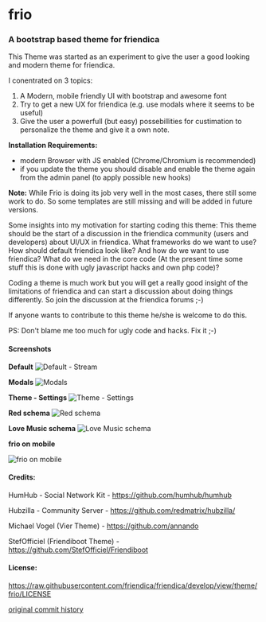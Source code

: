 # frio
### A bootstrap based theme for friendica
This Theme was started as an experiment to give the user a good looking and modern theme for friendica.

I conentrated on 3 topics:

1. A Modern, mobile friendly UI with bootstrap and awesome font
2. Try to get a new UX for friendica (e.g. use modals where it seems to be useful)
3. Give the user a powerfull (but easy) possebillities for custimation to personalize the theme and give it a own note.

**Installation Requirements:**
* modern Browser with JS enabled (Chrome/Chromium is recommended)
* if you update the theme you should disable and enable the theme again from the admin panel (to apply possible new hooks)

**Note:**
While Frio is doing its job very well in the most cases, there still some work to do. So some templates are still missing and will be added in future versions.

Some insights into my motivation for starting coding this theme:
This theme should be the start of a discussion in the friendica community (users and developers) about UI/UX in friendica.
What frameworks do we want to use? How should default friendica look like? And how do we want to use friendica? What do we need in the core code (At the present time some stuff this is done with ugly javascript hacks and own php code)?

Coding a theme is much work but you will get a really good insight of the limitations of friendica and can start a discussion about doing things differently.
So join the discussion at the friendica forums ;-)

If anyone wants to contribute to this theme he/she is welcome to do this.

PS:
Don't blame me too much for ugly code and hacks. Fix it ;-)

#### Screenshots
**Default**
![Default - Stream](https://github.com/rabuzarus/frio/blob/master/img/screenshots/screenshot.png)

**Modals**
![Modals](https://github.com/rabuzarus/frio/blob/master/img/screenshots/screenshot-jot-modal.png)

**Theme - Settings**
![Theme - Settings](https://github.com/rabuzarus/frio/blob/master/img/screenshots/screenshot-settings.png)

**Red schema**
![Red schema](https://github.com/rabuzarus/frio/blob/master/img/screenshots/screenshot-schema-red.png)

**Love Music schema**
![Love Music schema](https://github.com/rabuzarus/frio/blob/master/img/screenshots/screenshot-schema-love-music.png)

**frio on mobile**

![frio on mobile](https://github.com/rabuzarus/frio/blob/master/img/screenshots/screenshot-mobile.png)

#### Credits:
HumHub - Social Network Kit - <https://github.com/humhub/humhub>

Hubzilla - Community Server - <https://github.com/redmatrix/hubzilla/>

Michael Vogel (Vier Theme)  - <https://github.com/annando>

StefOfficiel (Friendiboot Theme) - <https://github.com/StefOfficiel/Friendiboot>

#### License:
<https://raw.githubusercontent.com/friendica/friendica/develop/view/theme/frio/LICENSE>

[original commit history](https://github.com/rabuzarus/frio/commits/master)
